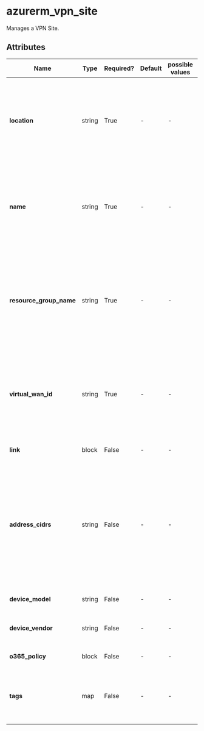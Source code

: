 # azurerm_vpn_site

Manages a VPN Site.

## Attributes

| Name | Type | Required? | Default  | possible values | Description |
| ---- | ---- | --------- | -------- | ----------- | ----------- |
| **location** | string | True | -  |  -  | The Azure Region where the VPN Site should exist. Changing this forces a new VPN Site to be created. | 
| **name** | string | True | -  |  -  | The name which should be used for this VPN Site. Changing this forces a new VPN Site to be created. | 
| **resource_group_name** | string | True | -  |  -  | The name of the Resource Group where the VPN Site should exist. Changing this forces a new VPN Site to be created. | 
| **virtual_wan_id** | string | True | -  |  -  | The ID of the Virtual Wan where this VPN site resides in. Changing this forces a new VPN Site to be created. | 
| **link** | block | False | -  |  -  | One or more `link` blocks. | 
| **address_cidrs** | string | False | -  |  -  | Specifies a list of IP address CIDRs that are located on your on-premises site. Traffic destined for these address spaces is routed to your local site. | 
| **device_model** | string | False | -  |  -  | The model of the VPN device. | 
| **device_vendor** | string | False | -  |  -  | The name of the VPN device vendor. | 
| **o365_policy** | block | False | -  |  -  | An `o365_policy` block. | 
| **tags** | map | False | -  |  -  | A mapping of tags which should be assigned to the VPN Site. | 

